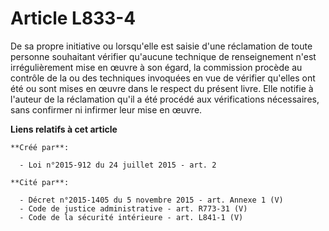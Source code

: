# Article L833-4

De sa propre initiative ou lorsqu'elle est saisie d'une réclamation de toute personne souhaitant vérifier qu'aucune technique
de renseignement n'est irrégulièrement mise en œuvre à son égard, la commission procède au contrôle de la ou des techniques
invoquées en vue de vérifier qu'elles ont été ou sont mises en œuvre dans le respect du présent livre. Elle notifie à
l'auteur de la réclamation qu'il a été procédé aux vérifications nécessaires, sans confirmer ni infirmer leur mise en œuvre.

**Liens relatifs à cet article**

	**Créé par**:

	  - Loi n°2015-912 du 24 juillet 2015 - art. 2

	**Cité par**:

	  - Décret n°2015-1405 du 5 novembre 2015 - art. Annexe 1 (V)
	  - Code de justice administrative - art. R773-31 (V)
	  - Code de la sécurité intérieure - art. L841-1 (V)
